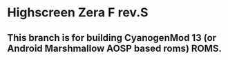 # Highscreen Zera F rev.S
## This branch is for building CyanogenMod 13 (or Android Marshmallow AOSP based roms) ROMS.

